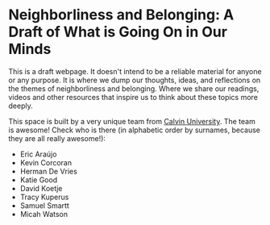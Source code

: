 # Neighborliness and Belonging: A Draft of What is Going On in Our Minds

This is a draft webpage. It doesn't intend to be a reliable material for anyone or any purpose. It is where we dump our thoughts, ideas, and reflections on the themes of neighborliness and belonging. Where we share our readings, videos and other resources that inspire us to think about these topics more deeply.

This space is built by a very unique team from [Calvin University](https://www.calvin.edu/). The team is awesome! Check who is there (in alphabetic order by surnames, because they are all really awesome!):

- Eric Araújo
- Kevin Corcoran
- Herman De Vries
- Katie Good
- David Koetje
- Tracy Kuperus
- Samuel Smartt
- Micah Watson
